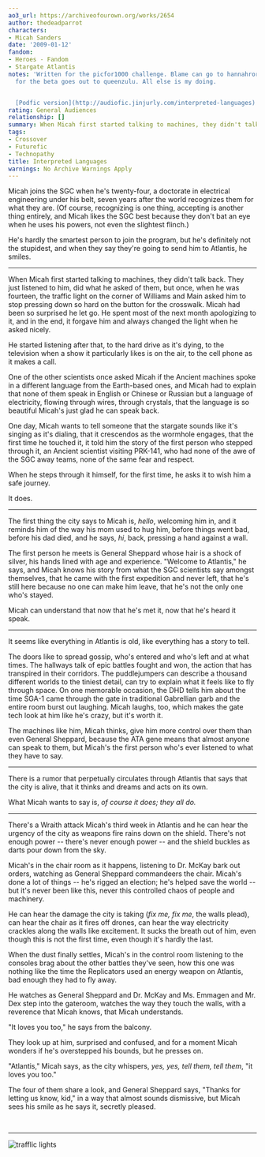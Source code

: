 ```yaml
---
ao3_url: https://archiveofourown.org/works/2654
author: thedeadparrot
characters:
- Micah Sanders
date: '2009-01-12'
fandom:
- Heroes - Fandom
- Stargate Atlantis
notes: 'Written for the picfor1000 challenge. Blame can go to hannahrorlove. Thanks
  for the beta goes out to queenzulu. All else is my doing.


  [Podfic version](http://audiofic.jinjurly.com/interpreted-languages) by reena\_jenkins'
rating: General Audiences
relationship: []
summary: When Micah first started talking to machines, they didn't talk back.
tags:
- Crossover
- Futurefic
- Technopathy
title: Interpreted Languages
warnings: No Archive Warnings Apply
---
```


Micah joins the SGC when he's twenty-four, a doctorate in electrical engineering under his belt, seven years after the world recognizes them for what they are. (Of course, recognizing is one thing, accepting is another thing entirely, and Micah likes the SGC best because they don't bat an eye when he uses his powers, not even the slightest flinch.)

He's hardly the smartest person to join the program, but he's definitely not the stupidest, and when they say they're going to send him to Atlantis, he smiles.



---

When Micah first started talking to machines, they didn't talk back. They just listened to him, did what he asked of them, but once, when he was fourteen, the traffic light on the corner of Williams and Main asked him to stop pressing down so hard on the button for the crosswalk. Micah had been so surprised he let go. He spent most of the next month apologizing to it, and in the end, it forgave him and always changed the light when he asked nicely.

He started listening after that, to the hard drive as it's dying, to the television when a show it particularly likes is on the air, to the cell phone as it makes a call.

One of the other scientists once asked Micah if the Ancient machines spoke in a different language from the Earth-based ones, and Micah had to explain that none of them speak in English or Chinese or Russian but a language of electricity, flowing through wires, through crystals, that the language is so beautiful Micah's just glad he can speak back.

One day, Micah wants to tell someone that the stargate sounds like it's singing as it's dialing, that it crescendos as the wormhole engages, that the first time he touched it, it told him the story of the first person who stepped through it, an Ancient scientist visiting PRK-141, who had none of the awe of the SGC away teams, none of the same fear and respect.

When he steps through it himself, for the first time, he asks it to wish him a safe journey.

It does.



---

The first thing the city says to Micah is, *hello*, welcoming him in, and it reminds him of the way his mom used to hug him, before things went bad, before his dad died, and he says, *hi*, back, pressing a hand against a wall.

The first person he meets is General Sheppard whose hair is a shock of silver, his hands lined with age and experience. "Welcome to Atlantis," he says, and Micah knows his story from what the SGC scientists say amongst themselves, that he came with the first expedition and never left, that he's still here because no one can make him leave, that he's not the only one who's stayed.

Micah can understand that now that he's met it, now that he's heard it speak.



---

It seems like everything in Atlantis is old, like everything has a story to tell.

The doors like to spread gossip, who's entered and who's left and at what times. The hallways talk of epic battles fought and won, the action that has transpired in their corridors. The puddlejumpers can describe a thousand different worlds to the tiniest detail, can try to explain what it feels like to fly through space. On one memorable occasion, the DHD tells him about the time SGA-1 came through the gate in traditional Gabrellian garb and the entire room burst out laughing. Micah laughs, too, which makes the gate tech look at him like he's crazy, but it's worth it.

The machines like him, Micah thinks, give him more control over them than even General Sheppard, because the ATA gene means that almost anyone can speak to them, but Micah's the first person who's ever listened to what they have to say.



---

There is a rumor that perpetually circulates through Atlantis that says that the city is alive, that it thinks and dreams and acts on its own.

What Micah wants to say is, *of course it does; they all do.*



---

There's a Wraith attack Micah's third week in Atlantis and he can hear the urgency of the city as weapons fire rains down on the shield. There's not enough power -- there's never enough power -- and the shield buckles as darts pour down from the sky.

Micah's in the chair room as it happens, listening to Dr. McKay bark out orders, watching as General Sheppard commandeers the chair. Micah's done a lot of things -- he's rigged an election; he's helped save the world -- but it's never been like this, never this controlled chaos of people and machinery.

He can hear the damage the city is taking (*fix me, fix me*, the walls plead), can hear the chair as it fires off drones, can hear the way electricity crackles along the walls like excitement. It sucks the breath out of him, even though this is not the first time, even though it's hardly the last.

When the dust finally settles, Micah's in the control room listening to the consoles brag about the other battles they've seen, how this one was nothing like the time the Replicators used an energy weapon on Atlantis, bad enough they had to fly away.

He watches as General Sheppard and Dr. McKay and Ms. Emmagen and Mr. Dex step into the gateroom, watches the way they touch the walls, with a reverence that Micah knows, that Micah understands.

"It loves you too," he says from the balcony.

They look up at him, surprised and confused, and for a moment Micah wonders if he's overstepped his bounds, but he presses on.

"Atlantis," Micah says, as the city whispers, *yes, yes, tell them, tell them*, "it loves you too."

The four of them share a look, and General Sheppard says, "Thanks for letting us know, kid," in a way that almost sounds dismissive, but Micah sees his smile as he says it, secretly pleased.

 



---



  

![trafflic lights](http://pics.livejournal.com/thedeadparrot/pic/00034wx8)